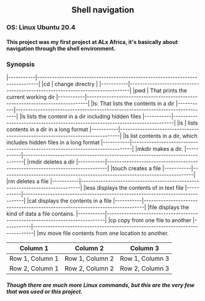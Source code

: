 ##   <div align='center'>Shell navigation</div>
### OS: Linux Ubuntu 20.4

#### This project was my first project at ALx Africa, it's basically about navigation through the shell environment.


### Synopsis
|-----------|------------------------------------------------------------------------------|
|cd         |      change directry                                                         |
|-----------|------------------------------------------------------------------------------|
|pwd        |     That prints the current working dir
|-----------|------------------------------------------------------------------------------|
|ls:              That lists the contents in a dir
|-----------|------------------------------------------------------------------------------|
|ls               lists the content in a dir including hidden files
|-----------|------------------------------------------------------------------------------|
|ls         |      lists contents in a dir in a long format
|-----------|------------------------------------------------------------------------------|
|ls               list contents in a dir, which includes hidden files in a long format
|-----------|------------------------------------------------------------------------------|
|mkdir            makes a dir.
|-----------|------------------------------------------------------------------------------|
|rmdir            deletes a dir
|-----------|------------------------------------------------------------------------------|
|touch            creates a file
|-----------|------------------------------------------------------------------------------|
|rm               deletes a file
|-----------|------------------------------------------------------------------------------|
|less             displays the contents of in text file
|-----------|------------------------------------------------------------------------------|
|cat              displays the contents in a file
|-----------|------------------------------------------------------------------------------|
|file             displays the kind of data a file contains.
|-----------|-----------------------------------------------------------------------------|
|cp               copy from one file to another
|-----------|------------------------------------------------------------------------------|
|mv               move file contents from one location to another.
     
     
     
| Column 1 | Column 2 | Column 3 |
| --- | --- | --- |
| Row 1, Column 1 | Row 1, Column 2 | Row 1, Column 3 |
| Row 2, Column 1 | Row 2, Column 2 | Row 2, Column 3 |

     
##### Though there are much more Linux commands, but this are the very few that was used or this project.
     
